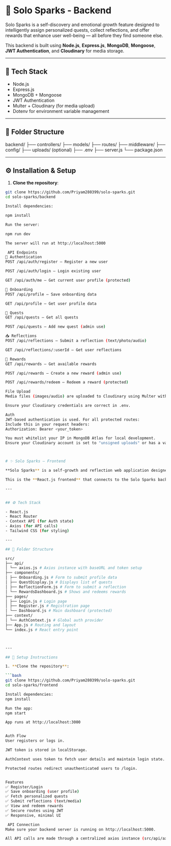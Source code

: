 # 🌟 Solo Sparks - Backend

Solo Sparks is a self-discovery and emotional growth feature designed to intelligently assign personalized quests, collect reflections, and offer rewards that enhance user well-being — all before they find someone else.

This backend is built using **Node.js**, **Express.js**, **MongoDB**, **Mongoose**, **JWT Authentication**, and **Cloudinary** for media storage.

---

## 🔧 Tech Stack

- Node.js
- Express.js
- MongoDB + Mongoose
- JWT Authentication
- Multer + Cloudinary (for media upload)
- Dotenv for environment variable management

---

## 📁 Folder Structure

backend/
├── controllers/
├── models/
├── routes/
├── middleware/
├── config/
├── uploads/ (optional)
├── .env
├── server.js
└── package.json


---

## ⚙️ Installation & Setup

1. **Clone the repository**:

```bash
git clone https://github.com/Priyam280399/solo-sparks.git
cd solo-sparks/backend

Install dependencies:

npm install

Run the server:

npm run dev

The server will run at http://localhost:5000

 API Endpoints
🔐 Authentication
POST /api/auth/register – Register a new user

POST /api/auth/login – Login existing user

GET /api/auth/me – Get current user profile (protected)

🧠 Onboarding
POST /api/profile – Save onboarding data

GET /api/profile – Get user profile data

🎯 Quests
GET /api/quests – Get all quests

POST /api/quests – Add new quest (admin use)

📥 Reflections
POST /api/reflections – Submit a reflection (text/photo/audio)

GET /api/reflections/:userId – Get user reflections

💎 Rewards
GET /api/rewards – Get available rewards

POST /api/rewards – Create a new reward (admin use)

POST /api/rewards/redeem – Redeem a reward (protected)

File Upload
Media files (images/audio) are uploaded to Cloudinary using Multer with memory storage.

Ensure your Cloudinary credentials are correct in .env.

Auth
JWT-based authentication is used. For all protected routes:
Include this in your request headers:
Authorization: Bearer <your_token>

You must whitelist your IP in MongoDB Atlas for local development.
Ensure your Cloudinary account is set to "unsigned uploads" or has a valid API key.



# ✨ Solo Sparks – Frontend

**Solo Sparks** is a self-growth and reflection web application designed to guide users through personalized emotional wellness journeys via quests, reflections, and rewards.

This is the **React.js frontend** that connects to the Solo Sparks backend built with Node.js, Express, MongoDB, and JWT authentication.

---


## ⚙️ Tech Stack

- React.js
- React Router
- Context API (for Auth state)
- Axios (for API calls)
- Tailwind CSS (for styling)

---

## 📁 Folder Structure

src/
├── api/
│ └── axios.js # Axios instance with baseURL and token setup
├── components/
│ ├── Onboarding.js # Form to submit profile data
│ ├── QuestDisplay.js # Displays list of quests
│ ├── ReflectionForm.js # Form to submit a reflection
│ └── RewardsDashboard.js # Shows and redeems rewards
├── pages/
│ ├── Login.js # Login page
│ ├── Register.js # Registration page
│ └── Dashboard.js # Main dashboard (protected)
├── context/
│ └── AuthContext.js # Global auth provider
├── App.js # Routing and layout
└── index.js # React entry point



---

## 🔧 Setup Instructions

1. **Clone the repository**:

```bash
git clone https://github.com/Priyam280399/solo-sparks.git
cd solo-sparks/frontend

Install dependencies:
npm install

Run the app:
npm start

App runs at http://localhost:3000


Auth Flow
User registers or logs in.

JWT token is stored in localStorage.

AuthContext uses token to fetch user details and maintain login state.

Protected routes redirect unauthenticated users to /login.


Features
✅ Register/Login
✅ Save onboarding (user profile)
✅ Fetch personalized quests
✅ Submit reflections (text/media)
✅ View and redeem rewards
✅ Secure routes using JWT
✅ Responsive, minimal UI

 API Connection
Make sure your backend server is running on http://localhost:5000.

All API calls are made through a centralized axios instance (src/api/axios.js) with token auto-injection.



